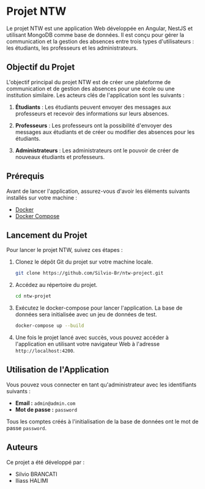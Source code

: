 # Projet NTW

Le projet NTW est une application Web développée en Angular, NestJS et utilisant MongoDB comme base de données. Il est conçu pour gérer la communication et la gestion des absences entre trois types d'utilisateurs : les étudiants, les professeurs et les administrateurs.

## Objectif du Projet

L'objectif principal du projet NTW est de créer une plateforme de communication et de gestion des absences pour une école ou une institution similaire. Les acteurs clés de l'application sont les suivants :

1. **Étudiants** : Les étudiants peuvent envoyer des messages aux professeurs et recevoir des informations sur leurs absences.

2. **Professeurs** : Les professeurs ont la possibilité d'envoyer des messages aux étudiants et de créer ou modifier des absences pour les étudiants.

3. **Administrateurs** : Les administrateurs ont le pouvoir de créer de nouveaux étudiants et professeurs.

## Prérequis

Avant de lancer l'application, assurez-vous d'avoir les éléments suivants installés sur votre machine :

- [Docker](https://www.docker.com/)
- [Docker Compose](https://docs.docker.com/compose/)

## Lancement du Projet

Pour lancer le projet NTW, suivez ces étapes :

1. Clonez le dépôt Git du projet sur votre machine locale.

   ```bash
   git clone https://github.com/Silvio-Br/ntw-project.git
   ```

2. Accédez au répertoire du projet.

   ```bash
   cd ntw-projet
   ```

3. Exécutez le docker-compose pour lancer l'application. La base de données sera initialisée avec un jeu de données de test.

   ```bash
   docker-compose up --build
   ```

4. Une fois le projet lancé avec succès, vous pouvez accéder à l'application en utilisant votre navigateur Web à l'adresse `http://localhost:4200`.

## Utilisation de l'Application

Vous pouvez vous connecter en tant qu'administrateur avec les identifiants suivants :

- **Email :** `admin@admin.com`
- **Mot de passe :** `password`

Tous les comptes créés à l'initialisation de la base de données ont le mot de passe `password`.

## Auteurs

Ce projet a été développé par :

- Silvio BRANCATI
- Iliass HALIMI
